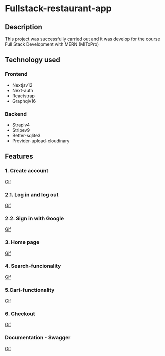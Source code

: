 # Fullstack-restaurant-app

## Description

This project was successfully carried out and it was develop for the course Full Stack Development with MERN (MITxPro)

## Technology used

### Frontend

<ul>
  <li>Nextjsv12</li>
  <li>Next-auth</li>
  <li>Reactstrap</li>
  <li>Graphqlv16</li>
</ul>

### Backend

<ul>
  <li>Strapiv4</li>
  <li>Stripev9</li>
  <li>Better-sqlite3</li>
  <li>Provider-upload-cloudinary</li>
</ul>

## Features

### 1. Create account

[Gif](https://github.com/melanierolo/Fullstack-restaurant-app/blob/main/1.Create-account.gif)

### 2.1. Log in and log out

[Gif](https://github.com/melanierolo/Fullstack-restaurant-app/blob/main/2.Login-logout.gif)

### 2.2. Sign in with Google

[Gif](https://github.com/melanierolo/Fullstack-restaurant-app/blob/main/2.SigninwithGoogle.gif)

### 3. Home page

[Gif](https://github.com/melanierolo/Fullstack-restaurant-app/blob/main/3.Home-page.gif)

### 4. Search-funcionality

[Gif](https://github.com/melanierolo/Fullstack-restaurant-app/blob/main/4.Search-functionality.gif)

### 5.Cart-functionality

[Gif](https://github.com/melanierolo/Fullstack-restaurant-app/blob/main/5.Cart-functionality.gif)

### 6. Checkout

[Gif](https://github.com/melanierolo/Fullstack-restaurant-app/blob/main/6.Checkout.gif)

### Documentation - Swagger

[Gif](https://github.com/melanierolo/Fullstack-restaurant-app/blob/main/docu-Swagger.gif)
